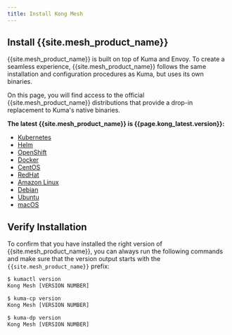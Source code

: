 ```yaml
---
title: Install Kong Mesh
---
```


## Install {{site.mesh_product_name}}

{{site.mesh_product_name}} is built on top of Kuma and Envoy. To create a
seamless experience, {{site.mesh_product_name}} follows the same installation
and configuration procedures as Kuma, but uses its own binaries.

On this page, you will find access to the official {{site.mesh_product_name}}
distributions that provide a drop-in replacement to Kuma's native binaries.

<b>The latest {{site.mesh_product_name}} is {{page.kong_latest.version}}:</b>

* [Kubernetes](/mesh/{{page.kong_version}}/installation/kubernetes)
* [Helm](/mesh/{{page.kong_version}}/installation/helm)
* [OpenShift](/mesh/{{page.kong_version}}/installation/openshift)
* [Docker](/mesh/{{page.kong_version}}/installation/docker)
* [CentOS](/mesh/{{page.kong_version}}/installation/centos)
* [RedHat](/mesh/{{page.kong_version}}/installation/redhat)
* [Amazon Linux](/mesh/{{page.kong_version}}/installation/amazonlinux)
* [Debian](/mesh/{{page.kong_version}}/installation/debian)
* [Ubuntu](/mesh/{{page.kong_version}}/installation/ubuntu)
* [macOS](/mesh/{{page.kong_version}}/installation/macos)

## Verify Installation

To confirm that you have installed the right version of
{{site.mesh_product_name}}, you can always run the following commands and
make sure that the version output starts with the `{{site.mesh_product_name}}`
prefix:

```sh
$ kumactl version
Kong Mesh [VERSION NUMBER]

$ kuma-cp version
Kong Mesh [VERSION NUMBER]

$ kuma-dp version
Kong Mesh [VERSION NUMBER]
```
